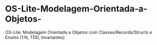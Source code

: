 # OS-Lite-Modelagem-Orientada-a-Objetos-
OS-Lite: Modelagem Orientada a Objetos com Classes/Records/Structs e Enums (1:N, TDD, Invariantes)
